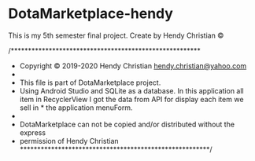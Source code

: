 # DotaMarketplace-hendy
This is my 5th semester final project. Create by Hendy Christian ©

/*******************************************************
 * Copyright © 2019-2020 Hendy Christian <hendy.christian@yahoo.com>
 * 
 * This file is part of DotaMarketplace project.
 * Using Android Studio and SQLite as a database. In this application all item in RecyclerView I got the data from API for display each item we sell in * the application menuForm.
 * 
 * DotaMarketplace can not be copied and/or distributed without the express
 * permission of Hendy Christian
 *******************************************************/

